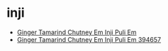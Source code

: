 # inji

 * [Ginger Tamarind Chutney Em Inji Puli Em](../../index/g/ginger-tamarind-chutney-em-inji-puli-em-394657.json)
 * [Ginger Tamarind Chutney Em Inji Puli Em 394657](../../index/g/ginger-tamarind-chutney-em-inji-puli-em-394657.json)
